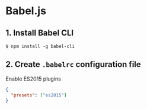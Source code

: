 # Babel.js

## 1. Install Babel CLI
```shell
$ npm install -g babel-cli
```

## 2. Create `.babelrc` configuration file
Enable ES2015 plugins
```json
{
  "presets": ["es2015"]
}
```
